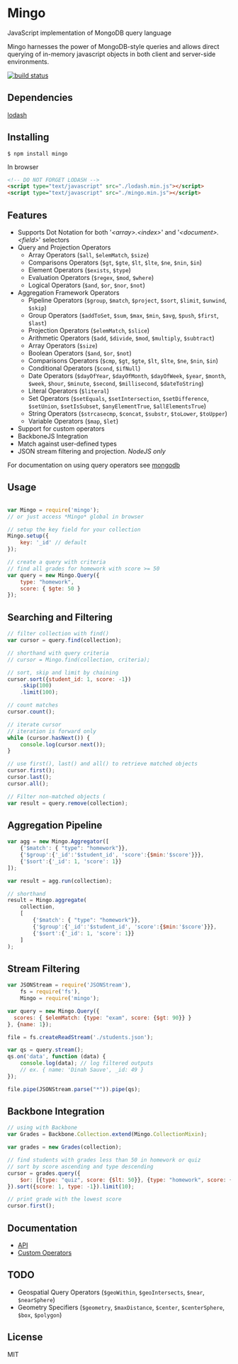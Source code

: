 # Mingo
JavaScript implementation of MongoDB query language

Mingo harnesses the power of MongoDB-style queries and allows direct querying of in-memory
javascript objects in both client and server-side environments.

[![build status](https://secure.travis-ci.org/kofrasa/mingo.png)](http://travis-ci.org/kofrasa/mingo)

## Dependencies
[lodash](https://github.com/lodash/lodash/)

## Installing
```$ npm install mingo```

In browser
```html
<!-- DO NOT FORGET LODASH -->
<script type="text/javascript" src="./lodash.min.js"></script>
<script type="text/javascript" src="./mingo.min.js"></script>
```

## Features
- Supports Dot Notation for both '_&lt;array&gt;.&lt;index&gt;_' and '_&lt;document&gt;.&lt;field&gt;_' selectors
- Query and Projection Operators
    - Array Operators (`$all`, `$elemMatch`, `$size`)
    - Comparisons Operators (`$gt`, `$gte`, `$lt`, `$lte`, `$ne`, `$nin`, `$in`)
    - Element Operators (`$exists`, `$type`)
    - Evaluation Operators (`$regex`, `$mod`, `$where`)
    - Logical Operators (`$and`, `$or`, `$nor`, `$not`)
- Aggregation Framework Operators
    - Pipeline Operators (`$group`, `$match`, `$project`, `$sort`, `$limit`, `$unwind`, `$skip`)
    - Group Operators (`$addToSet`, `$sum`, `$max`, `$min`, `$avg`, `$push`, `$first`, `$last`)
    - Projection Operators (`$elemMatch`, `$slice`)
    - Arithmetic Operators (`$add`, `$divide`, `$mod`, `$multiply`, `$subtract`)
    - Array Operators (`$size`)
    - Boolean Operators (`$and`, `$or`, `$not`)
    - Comparisons Operators (`$cmp`, `$gt`, `$gte`, `$lt`, `$lte`, `$ne`, `$nin`, `$in`)
    - Conditional Operators (`$cond`, `$ifNull`)
    - Date Operators (`$dayOfYear`, `$dayOfMonth`, `$dayOfWeek`, `$year`, `$month`, `$week`, `$hour`, `$minute`, `$second`, `$millisecond`, `$dateToString`)
    - Literal Operators (`$literal`)
    - Set Operators (`$setEquals`, `$setIntersection`, `$setDifference`, `$setUnion`, `$setIsSubset`, `$anyElementTrue`, `$allElementsTrue`)
    - String Operators (`$strcasecmp`, `$concat`, `$substr`, `$toLower`, `$toUpper`)
    - Variable Operators (`$map`, `$let`)
- Support for custom operators
- BackboneJS Integration
- Match against user-defined types
- JSON stream filtering and projection. *NodeJS only*

For documentation on using query operators see [mongodb](http://docs.mongodb.org/manual/reference/operator/query/)


## Usage
```js

var Mingo = require('mingo');
// or just access *Mingo* global in browser

// setup the key field for your collection
Mingo.setup({
    key: '_id' // default
});

// create a query with criteria
// find all grades for homework with score >= 50
var query = new Mingo.Query({
    type: "homework",
    score: { $gte: 50 }
});
```

## Searching and Filtering
```js
// filter collection with find()
var cursor = query.find(collection);

// shorthand with query criteria
// cursor = Mingo.find(collection, criteria);

// sort, skip and limit by chaining
cursor.sort({student_id: 1, score: -1})
    .skip(100)
    .limit(100);

// count matches
cursor.count();

// iterate cursor
// iteration is forward only
while (cursor.hasNext()) {
    console.log(cursor.next());
}

// use first(), last() and all() to retrieve matched objects
cursor.first();
cursor.last();
cursor.all();

// Filter non-matched objects (
var result = query.remove(collection);
```

## Aggregation Pipeline
```js
var agg = new Mingo.Aggregator([
    {'$match': { "type": "homework"}},
    {'$group':{'_id':'$student_id', 'score':{$min:'$score'}}},
    {'$sort':{'_id': 1, 'score': 1}}
]);

var result = agg.run(collection);

// shorthand
result = Mingo.aggregate(
    collection,
    [
        {'$match': { "type": "homework"}},
        {'$group':{'_id':'$student_id', 'score':{$min:'$score'}}},
        {'$sort':{'_id': 1, 'score': 1}}
    ]
);
```

## Stream Filtering
```js
var JSONStream = require('JSONStream'),
    fs = require('fs'),
    Mingo = require('mingo');

var query = new Mingo.Query({
  scores: { $elemMatch: {type: "exam", score: {$gt: 90}} }
}, {name: 1});

file = fs.createReadStream('./students.json');

var qs = query.stream();
qs.on('data', function (data) {
    console.log(data); // log filtered outputs
    // ex. { name: 'Dinah Sauve', _id: 49 }
});

file.pipe(JSONStream.parse("*")).pipe(qs);
```

## Backbone Integration
```js
// using with Backbone
var Grades = Backbone.Collection.extend(Mingo.CollectionMixin);

var grades = new Grades(collection);

// find students with grades less than 50 in homework or quiz
// sort by score ascending and type descending
cursor = grades.query({
    $or: [{type: "quiz", score: {$lt: 50}}, {type: "homework", score: {$lt: 50}}]
}).sort({score: 1, type: -1}).limit(10);

// print grade with the lowest score
cursor.first();
```

## Documentation
- [API](https://github.com/kofrasa/mingo/wiki/API)
- [Custom Operators](https://github.com/kofrasa/mingo/wiki/Custom-Operators)

## TODO
 - Geospatial Query Operators (`$geoWithin`, `$geoIntersects`, `$near`, `$nearSphere`)
 - Geometry Specifiers (`$geometry`, `$maxDistance`, `$center`, `$centerSphere`, `$box`, `$polygon`)

## License
MIT
